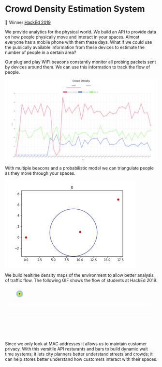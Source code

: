 # Crowd Density Estimation System

🥇 Winner [HackEd 2019](https://hacked2019.devpost.com/)

We provide analytics for the physical world. We build an API to provide data on how people physically move and interact in your spaces.
Almost everyone has a mobile phone with them these days. What if we could use the publically available information from these devices to estimate the number of people in a certain area?

Our plug and play WiFi beacons constantly monitor all probing packets sent by devices around them. We can use this information to track the flow of people.

![Counting people using WiFi packets](images/counter.png)

With multiple beacons and a probabilistic model we can triangulate people as they move through your spaces.

![](images/triangulation.gif)

We build realtime density maps of the environment to allow better analysis of traffic flow. The following GIF shows the flow of students at HackEd 2019.

![](images/density_map.gif)

Since we only look at MAC addresses it allows us to maintain customer privacy. With this versitile API resturants and bars to build dynamic wait time systems; it lets city planners better understand streets and crowds; it can help stores better understand how customers interact with their spaces.











